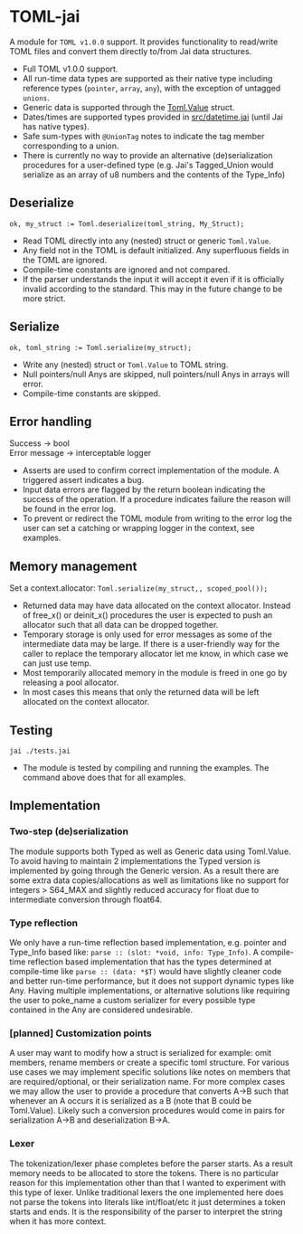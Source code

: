 # TOML-jai

A module for `TOML v1.0.0` support. It provides functionality to read/write TOML files and convert them directly to/from Jai data structures.

- Full TOML v1.0.0 support.
- All run-time data types are supported as their native type including reference types (`pointer`, `array`, `any`), with the exception of untagged `unions`.
- Generic data is supported through the [Toml.Value](src/data.jai) struct.
- Dates/times are supported types provided in [src/datetime.jai](src/datetime.jai) (until Jai has native types).
- Safe sum-types with `@UnionTag` notes to indicate the tag member corresponding to a union.
- There is currently no way to provide an alternative (de)serialization procedures for a user-defined type (e.g. Jai's Tagged_Union would serialize as an array of u8 numbers and the contents of the Type_Info)

## Deserialize
`ok, my_struct := Toml.deserialize(toml_string, My_Struct);`
- Read TOML directly into any (nested) struct or generic `Toml.Value`.
- Any field not in the TOML is default initialized. Any superfluous fields in the TOML are ignored.
- Compile-time constants are ignored and not compared.
- If the parser understands the input it will accept it even if it is officially invalid according to the standard. This may in the future change to be more strict.

## Serialize
`ok, toml_string := Toml.serialize(my_struct);`
- Write any (nested) struct or `Toml.Value` to TOML string.
- Null pointers/null Anys are skipped, null pointers/null Anys in arrays will error.
- Compile-time constants are skipped.

## Error handling
Success -> bool  
Error message -> interceptable logger
- Asserts are used to confirm correct implementation of the module. A triggered assert indicates a bug.
- Input data errors are flagged by the return boolean indicating the success of the operation. If a procedure indicates failure the reason will be found in the error log.
- To prevent or redirect the TOML module from writing to the error log the user can set a catching or wrapping logger in the context, see examples.

## Memory management
Set a context.allocator: `Toml.serialize(my_struct,, scoped_pool());`
- Returned data may have data allocated on the context allocator. Instead of free_x() or deinit_x() procedures the user is expected to push an allocator such that all data can be dropped together.
- Temporary storage is only used for error messages as some of the intermediate data may be large. If there is a user-friendly way for the caller to replace the temporary allocator let me know, in which case we can just use temp.
- Most temporarily allocated memory in the module is freed in one go by releasing a pool allocator.
- In most cases this means that only the returned data will be left allocated on the context allocator.

## Testing
`jai ./tests.jai`  
- The module is tested by compiling and running the examples. The command above does that for all examples.

## Implementation

### Two-step (de)serialization
The module supports both Typed as well as Generic data using Toml.Value. To avoid having to maintain 2 implementations the Typed version is implemented by going through the Generic version. As a result there are some extra data copies/allocations as well as limitations like no support for integers > S64_MAX and slightly reduced accuracy for float due to intermediate conversion through float64.

### Type reflection
We only have a run-time reflection based implementation, e.g. pointer and Type_Info based like: `parse :: (slot: *void, info: Type_Info)`. A compile-time reflection based implementation that has the types determined at compile-time like `parse :: (data: *$T)` would have slightly cleaner code and better run-time performance, but it does not support dynamic types like Any. Having multiple implementations, or alternative solutions like requiring the user to poke_name a custom serializer for every possible type contained in the Any are considered undesirable.

### [planned] Customization points
A user may want to modify how a struct is serialized for example: omit members, rename members or create a specific toml structure. For various use cases we may implement specific solutions like notes on members that are required/optional, or their serialization name. For more complex cases we may allow the user to provide a procedure that converts A->B such that whenever an A occurs it is serialized as a B (note that B could be Toml.Value). Likely such a conversion procedures would come in pairs for serialization A->B and deserialization B->A.

### Lexer
The tokenization/lexer phase completes before the parser starts. As a result memory needs to be allocated to store the tokens. There is no particular reason for this implementation other than that I wanted to experiment with this type of lexer. Unlike traditional lexers the one implemented here does not parse the tokens into literals like int/float/etc it just determines a token starts and ends. It is the responsibility of the parser to interpret the string when it has more context.
